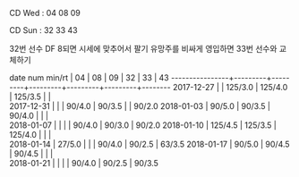 CD Wed : 04 08 09

CD Sun : 32 33 43

32번 선수 DF 8되면 시세에 맞추어서 팔기
유망주를 비싸게 영입하면 33번 선수와 교체하기

date num min/rt |    04   |    08   |    09   |    32   |    33   |    43
----------------+---------+---------+---------+---------+---------+--------
2017-12-27      |         | 125/3.0 | 125/4.0 | 125/3.5 |         |        
2017-12-31      |         |         |  90/4.0 |  90/3.5 |         |  90/2.0
2018-01-03      |  90/5.0 |  90/3.5 |  90/4.0 |         |         |        
2018-01-07      |         |         |         |  90/4.0 |  90/3.0 |  90/2.0
2018-01-10      | 125/4.5 | 125/3.5 | 125/4.0 |         |         |        
2018-01-14      |  27/5.0 |         |         |  90/4.0 |  90/2.5 |  63/3.5
2018-01-17      |  90/5.0 |  90/4.5 |  90/4.5 |         |         |        
2018-01-21      |         |         |         |  90/4.0 |  90/2.5 |  90/3.5

